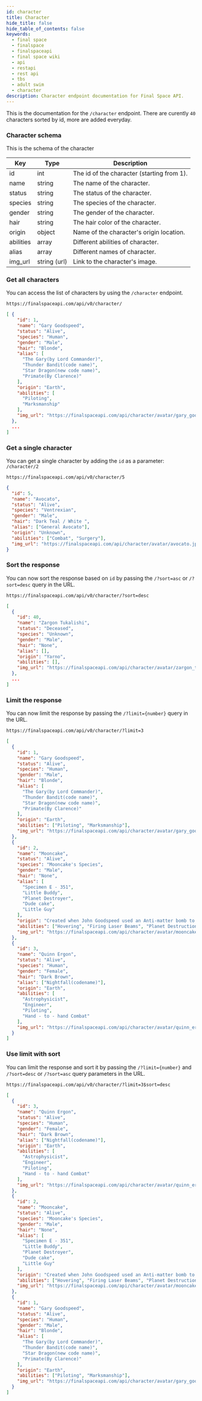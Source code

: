 ```yaml
---
id: character
title: Character
hide_title: false
hide_table_of_contents: false
keywords:
  - final space
  - finalspace
  - finalspaceapi
  - final space wiki
  - api
  - restapi
  - rest api
  - tbs
  - adult swim
  - character
description: Character endpoint documentation for Final Space API.
---
```


This is the documentation for the `/character` endpoint. There are curently `40` characters sorted by id, more are added everyday.

### Character schema

This is the schema of the character

| Key       | Type         | Description                                |
| --------- | ------------ | ------------------------------------------ |
| id        | int          | The id of the character (starting from 1). |
| name      | string       | The name of the character.                 |
| status    | string       | The status of the character.               |
| species   | string       | The species of the character.              |
| gender    | string       | The gender of the character.               |
| hair      | string       | The hair color of the character.           |
| origin    | object       | Name of the character's origin location.   |
| abilities | array        | Different abilities of character.          |
| alias     | array        | Different names of character.              |
| img_url   | string (url) | Link to the character's image.             |

### Get all characters

You can access the list of characters by using the `/character` endpoint.

```
https://finalspaceapi.com/api/v0/character/
```

```json
[ {
    "id": 1,
    "name": "Gary Goodspeed",
    "status": "Alive",
    "species": "Human",
    "gender": "Male",
    "hair": "Blonde",
    "alias": [
      "The Gary(by Lord Commander)",
      "Thunder Bandit(code name)",
      "Star Dragon(new code name)",
      "Primate(By Clarence)"
    ],
    "origin": "Earth",
    "abilities": [
      "Piloting",
      "Marksmanship"
    ],
    "img_url": "https://finalspaceapi.com/api/character/avatar/gary_goodspeed.jpg"
  },
  ...
]
```

### Get a single character

You can get a single character by adding the `id` as a parameter: `/character/2`

```
https://finalspaceapi.com/api/v0/character/5
```

```json
{
  "id": 5,
  "name": "Avocato",
  "status": "Alive",
  "species": "Ventrexian",
  "gender": "Male",
  "hair": "Dark Teal / White ",
  "alias": ["General Avocato"],
  "origin": "Unknown",
  "abilities": ["Combat", "Surgery"],
  "img_url": "https://finalspaceapi.com/api/character/avatar/avocato.jpg"
}
```

### Sort the response

You can now sort the response based on `id` by passing the `/?sort=asc` or `/?sort=desc` query in the URL.

```
https://finalspaceapi.com/api/v0/character/?sort=desc
```

```json
[
  {
    "id": 40,
    "name": "Zargon Tukalishi",
    "status": "Deceased",
    "species": "Unknown",
    "gender": "Male",
    "hair": "None",
    "alias": [],
    "origin": "Yarno",
    "abilities": [],
    "img_url": "https://finalspaceapi.com/api/character/avatar/zargon_tukalishi.jpg"
  },
  ...
]
```

### Limit the response

You can now limit the response by passing the `/?limit={number}` query in the URL.

```
https://finalspaceapi.com/api/v0/character/?limit=3
```

```json
[
  {
    "id": 1,
    "name": "Gary Goodspeed",
    "status": "Alive",
    "species": "Human",
    "gender": "Male",
    "hair": "Blonde",
    "alias": [
      "The Gary(by Lord Commander)",
      "Thunder Bandit(code name)",
      "Star Dragon(new code name)",
      "Primate(By Clarence)"
    ],
    "origin": "Earth",
    "abilities": ["Piloting", "Marksmanship"],
    "img_url": "https://finalspaceapi.com/api/character/avatar/gary_goodspeed.jpg"
  },
  {
    "id": 2,
    "name": "Mooncake",
    "status": "Alive",
    "species": "Mooncake's Species",
    "gender": "Male",
    "hair": "None",
    "alias": [
      "Specimen E - 351",
      "Little Buddy",
      "Planet Destroyer",
      "Dude cake",
      "Little Guy"
    ],
    "origin": "Created when John Goodspeed used an Anti-matter bomb to close a breach to Final Space.",
    "abilities": ["Hovering", "Firing Laser Beams", "Planet Destruction"],
    "img_url": "https://finalspaceapi.com/api/character/avatar/mooncake.jpg"
  },
  {
    "id": 3,
    "name": "Quinn Ergon",
    "status": "Alive",
    "species": "Human",
    "gender": "Female",
    "hair": "Dark Brown",
    "alias": ["Nightfall(codename)"],
    "origin": "Earth",
    "abilities": [
      "Astrophysicist",
      "Engineer",
      "Piloting",
      "Hand - to - hand Combat"
    ],
    "img_url": "https://finalspaceapi.com/api/character/avatar/quinn_ergon.jpg"
  }
]
```

### Use limit with sort

You can limit the response and sort it by passing the `/?limit={number}` and `/?sort=desc` or `/?sort=asc` query parameters in the URL.

```
https://finalspaceapi.com/api/v0/character/?limit=3$sort=desc
```

```json
[
  {
    "id": 3,
    "name": "Quinn Ergon",
    "status": "Alive",
    "species": "Human",
    "gender": "Female",
    "hair": "Dark Brown",
    "alias": ["Nightfall(codename)"],
    "origin": "Earth",
    "abilities": [
      "Astrophysicist",
      "Engineer",
      "Piloting",
      "Hand - to - hand Combat"
    ],
    "img_url": "https://finalspaceapi.com/api/character/avatar/quinn_ergon.jpg"
  },
  {
    "id": 2,
    "name": "Mooncake",
    "status": "Alive",
    "species": "Mooncake's Species",
    "gender": "Male",
    "hair": "None",
    "alias": [
      "Specimen E - 351",
      "Little Buddy",
      "Planet Destroyer",
      "Dude cake",
      "Little Guy"
    ],
    "origin": "Created when John Goodspeed used an Anti-matter bomb to close a breach to Final Space.",
    "abilities": ["Hovering", "Firing Laser Beams", "Planet Destruction"],
    "img_url": "https://finalspaceapi.com/api/character/avatar/mooncake.jpg"
  },
  {
    "id": 1,
    "name": "Gary Goodspeed",
    "status": "Alive",
    "species": "Human",
    "gender": "Male",
    "hair": "Blonde",
    "alias": [
      "The Gary(by Lord Commander)",
      "Thunder Bandit(code name)",
      "Star Dragon(new code name)",
      "Primate(By Clarence)"
    ],
    "origin": "Earth",
    "abilities": ["Piloting", "Marksmanship"],
    "img_url": "https://finalspaceapi.com/api/character/avatar/gary_goodspeed.jpg"
  }
]
```
